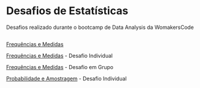 # Desafios de Estatísticas
Desafios realizado durante o bootcamp de Data Analysis da WomakersCode

##

[Frequências e Medidas](Estatistica_freq_med.ipynb)

[Frequências e Medidas](ProjetoEstatisticaWomakers.ipynb) - Desafio Individual

[Frequências e Medidas](StudentsPerformance.ipynb) - Desafio em Grupo

[Probabilidade e Amostragem](Probabilida_desfio_individual.ipynb) - Desafio Individual

